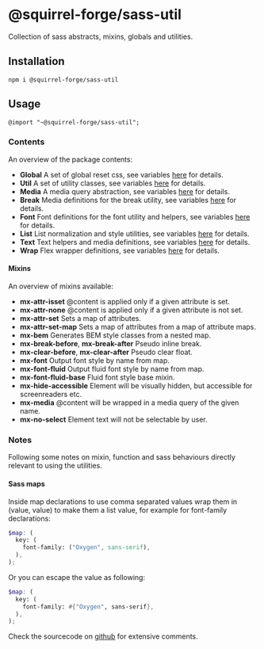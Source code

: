 # @squirrel-forge/sass-util
Collection of sass abstracts, mixins, globals and utilities.

## Installation

```
npm i @squirrel-forge/sass-util
```

## Usage

```
@import "~@squirrel-forge/sass-util";
```

### Contents

An overview of the package contents:

 - **Global** A set of global reset css, see variables [here](https://github.com/squirrel-forge/sass-util/blob/main/src/defaults/_global.scss) for details.
 - **Util** A set of utility classes, see variables [here](https://github.com/squirrel-forge/sass-util/blob/main/src/defaults/_util.scss) for details.
 - **Media** A media query abstraction, see variables [here](https://github.com/squirrel-forge/sass-util/blob/main/src/defaults/_media.scss) for details.
 - **Break** Media definitions for the break utility, see variables [here](https://github.com/squirrel-forge/sass-util/blob/main/src/defaults/_break.scss) for details.
 - **Font** Font definitions for the font utility and helpers, see variables [here](https://github.com/squirrel-forge/sass-util/blob/main/src/defaults/_font.scss) for details.
 - **List** List normalization and style utilities, see variables [here](https://github.com/squirrel-forge/sass-util/blob/main/src/defaults/_list.scss) for details.
 - **Text** Text helpers and media definitions, see variables [here](https://github.com/squirrel-forge/sass-util/blob/main/src/defaults/_text.scss) for details.
 - **Wrap** Flex wrapper definitions, see variables [here](https://github.com/squirrel-forge/sass-util/blob/main/src/defaults/_wrap.scss) for details.

#### Mixins

An overview of mixins available:

 - **mx-attr-isset** @content is applied only if a given attribute is set.
 - **mx-attr-none** @content is applied only if a given attribute is not set.
 - **mx-attr-set** Sets a map of attributes.
 - **mx-attr-set-map** Sets a map of attributes from a map of attribute maps.
 - **mx-bem** Generates BEM style classes from a nested map.
 - **mx-break-before**, **mx-break-after** Pseudo inline break.
 - **mx-clear-before**, **mx-clear-after** Pseudo clear float.
 - **mx-font** Output font style by name from map.
 - **mx-font-fluid** Output fluid font style by name from map.
 - **mx-font-fluid-base** Fluid font style base mixin.
 - **mx-hide-accessible** Element will be visually hidden, but accessible for screenreaders etc.
 - **mx-media** @content will be wrapped in a media query of the given name.
 - **mx-no-select** Element text will not be selectable by user.

### Notes

Following some notes on mixin, function and sass behaviours directly relevant to using the utilities.

#### Sass maps

Inside map declarations to use comma separated values wrap them in (value, value) to make them a list value,
for example for font-family declarations:

```scss
$map: (
  key: (
    font-family: ("Oxygen", sans-serif),
  ),
);
```

Or you can escape the value as following:

```scss
$map: (
  key: (
    font-family: #{"Oxygen", sans-serif},
  ),
);
```

Check the sourcecode on [github](https://github.com/squirrel-forge/sass-util) for extensive comments.
